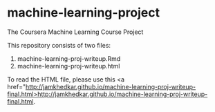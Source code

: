 machine-learning-project
========================

The Coursera Machine Learning Course Project

This repository consists of two files:
1. machine-learning-proj-writeup.Rmd
2. machine-learning-proj-writeup.html

To read the HTML file, please use this <a href="http://jamkhedkar.github.io/machine-learning-proj-writeup-final.html>http://jamkhedkar.github.io/machine-learning-proj-writeup-final.html</a>.
